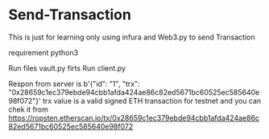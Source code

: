 # Send-Transaction
This is just for learning only
using infura and Web3.py to send Transaction

requirement python3

Run files vault.py firts
Run client.py

Respon from server is b'{"id": "1", "trx": "0x28659c1ec379ebde94cbb1afda424ae86c82ed5671bc60525ec585640e98f072"}'
trx value is a valid signed ETH transaction for testnet and you can chek it from
https://ropsten.etherscan.io/tx/0x28659c1ec379ebde94cbb1afda424ae86c82ed5671bc60525ec585640e98f072
